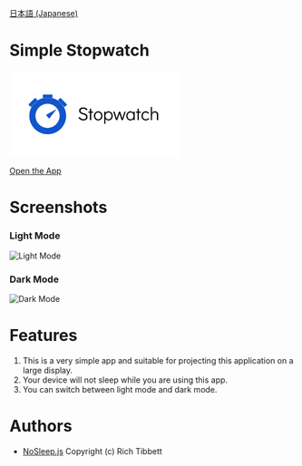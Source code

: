 [日本語 (Japanese)](README_ja.md)
# Simple Stopwatch

<img src="./favicon/OGP.png" alt="logo" width = 60%>

[Open the App](https://r-40021.github.io/stopwatch/)

# Screenshots
### Light Mode
![Light Mode](https://user-images.githubusercontent.com/75155258/124371427-9e232d80-dcbc-11eb-9459-d2d2164b566c.png)

### Dark Mode
![Dark Mode](https://user-images.githubusercontent.com/75155258/124371431-a8452c00-dcbc-11eb-9659-ee9ffa77da5e.png)

# Features
1. This is a very simple app and suitable for projecting this application on a large display.
2. Your device will not sleep while you are using this app.
3. You can switch between light mode and dark mode.

# Authors
- [NoSleep.js](https://github.com/richtr/NoSleep.js) Copyright (c) Rich Tibbett
